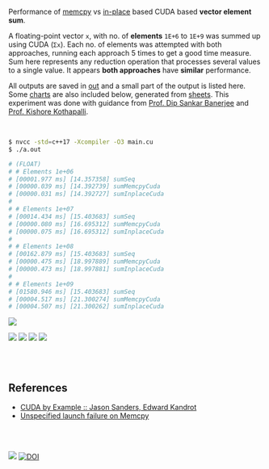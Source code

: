 Performance of [memcpy] vs [in-place] based CUDA based **vector element sum**.

A floating-point vector `x`, with no. of **elements** `1E+6` to `1E+9` was
summed up using CUDA (`Σx`). Each no. of elements was attempted with both
approaches, running each approach 5 times to get a good time measure. Sum
here represents any reduction operation that processes several values to a
single value. It appears **both approaches** have **similar** performance.

All outputs are saved in [out](out/) and a small part of the output is listed
here. Some [charts] are also included below, generated from [sheets]. This
experiment was done with guidance from [Prof. Dip Sankar Banerjee] and
[Prof. Kishore Kothapalli].

<br>

```bash
$ nvcc -std=c++17 -Xcompiler -O3 main.cu
$ ./a.out

# (FLOAT)
# # Elements 1e+06
# [00001.977 ms] [14.357358] sumSeq
# [00000.039 ms] [14.392739] sumMemcpyCuda
# [00000.031 ms] [14.392727] sumInplaceCuda
#
# # Elements 1e+07
# [00014.434 ms] [15.403683] sumSeq
# [00000.080 ms] [16.695312] sumMemcpyCuda
# [00000.075 ms] [16.695312] sumInplaceCuda
#
# # Elements 1e+08
# [00162.879 ms] [15.403683] sumSeq
# [00000.475 ms] [18.997889] sumMemcpyCuda
# [00000.473 ms] [18.997881] sumInplaceCuda
#
# # Elements 1e+09
# [01580.946 ms] [15.403683] sumSeq
# [00004.517 ms] [21.300274] sumMemcpyCuda
# [00004.507 ms] [21.300262] sumInplaceCuda
```

[![](https://i.imgur.com/rJNTBF3.gif)][sheetp]

[![](https://i.imgur.com/dmNTsKZ.png)][sheetp]
[![](https://i.imgur.com/2azNmUf.png)][sheetp]
[![](https://i.imgur.com/dzaRTAH.png)][sheetp]
[![](https://i.imgur.com/YEckyib.png)][sheetp]

<br>
<br>


## References

- [CUDA by Example :: Jason Sanders, Edward Kandrot](https://www.slideshare.net/SubhajitSahu/cuda-by-example-notes)
- [Unspecified launch failure on Memcpy](https://stackoverflow.com/a/27278218/1413259)

<br>
<br>

[![](https://i.imgur.com/FIv7piL.jpg)](https://www.youtube.com/watch?v=Zf8xRNO1xIU)
[![DOI](https://zenodo.org/badge/375968287.svg)](https://zenodo.org/badge/latestdoi/375968287)

[Prof. Dip Sankar Banerjee]: https://sites.google.com/site/dipsankarban/
[Prof. Kishore Kothapalli]: https://cstar.iiit.ac.in/~kkishore/
[memcpy]: https://github.com/puzzlef/sum-cuda-memcpy-adjust-launch
[in-place]: https://github.com/puzzlef/sum-cuda-inplace-adjust-launch
[charts]: https://photos.app.goo.gl/a8PM8K1FXPm1LQed8
[sheets]: https://docs.google.com/spreadsheets/d/1CpZRcOcQ1FKTX0nLWb6R7znPtgeQXhlA7HNEIm2_ZRc/edit?usp=sharing
[sheetp]: https://docs.google.com/spreadsheets/d/e/2PACX-1vRpLHagCPAIPGmT43G6n8-U3S3u3vp04_M4ky8ekfG9U_MOxAtSSUZVFIM6msmYgYies4Ftsmm-DAeh/pubhtml

